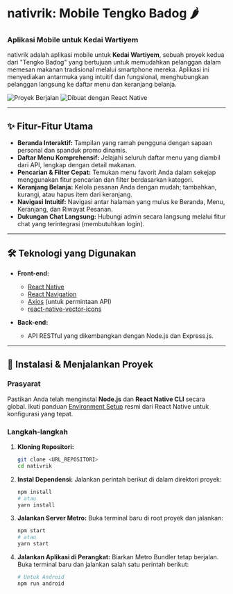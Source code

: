 # nativrik: Mobile Tengko Badog 🌶️

### Aplikasi Mobile untuk Kedai Wartiyem

nativrik adalah aplikasi mobile untuk **Kedai Wartiyem**, sebuah proyek kedua dari "Tengko Badog" yang bertujuan untuk memudahkan pelanggan dalam memesan makanan tradisional melalui smartphone mereka. Aplikasi ini menyediakan antarmuka yang intuitif dan fungsional, menghubungkan pelanggan langsung ke daftar menu dan keranjang belanja.

![Proyek Berjalan](https://img.shields.io/badge/Status-Aktif-green.svg)
![Dibuat dengan React Native](https://img.shields.io/badge/Teknologi-React%20Native-blue.svg)

---

## ✨ Fitur-Fitur Utama

* **Beranda Interaktif:** Tampilan yang ramah pengguna dengan sapaan personal dan spanduk promo dinamis.
* **Daftar Menu Komprehensif:** Jelajahi seluruh daftar menu yang diambil dari API, lengkap dengan detail makanan.
* **Pencarian & Filter Cepat:** Temukan menu favorit Anda dalam sekejap menggunakan fitur pencarian dan filter berdasarkan kategori.
* **Keranjang Belanja:** Kelola pesanan Anda dengan mudah; tambahkan, kurangi, atau hapus item dari keranjang.
* **Navigasi Intuitif:** Navigasi antar halaman yang mulus ke Beranda, Menu, Keranjang, dan Riwayat Pesanan.
* **Dukungan Chat Langsung:** Hubungi admin secara langsung melalui fitur chat yang terintegrasi (membutuhkan login).

---

## 🛠️ Teknologi yang Digunakan

* **Front-end:**
    * [React Native](https://reactnative.dev/)
    * [React Navigation](https://reactnavigation.org/)
    * [Axios](https://axios-http.com/) (untuk permintaan API)
    * [react-native-vector-icons](https://github.com/oblador/react-native-vector-icons)

* **Back-end:**
    * API RESTful yang dikembangkan dengan Node.js dan Express.js.

---

## 🚀 Instalasi & Menjalankan Proyek

### Prasyarat

Pastikan Anda telah menginstal **Node.js** dan **React Native CLI** secara global. Ikuti panduan [Environment Setup](https://reactnative.dev/docs/environment-setup) resmi dari React Native untuk konfigurasi yang tepat.

### Langkah-langkah

1.  **Kloning Repositori:**
    ```bash
    git clone <URL_REPOSITORI>
    cd nativrik
    ```

2.  **Instal Dependensi:**
    Jalankan perintah berikut di dalam direktori proyek:
    ```bash
    npm install
    # atau
    yarn install
    ```

3.  **Jalankan Server Metro:**
    Buka terminal baru di root proyek dan jalankan:
    ```bash
    npm start
    # atau
    yarn start
    ```

4.  **Jalankan Aplikasi di Perangkat:**
    Biarkan Metro Bundler tetap berjalan. Buka terminal baru dan jalankan salah satu perintah berikut:
    ```bash
    # Untuk Android
    npm run android